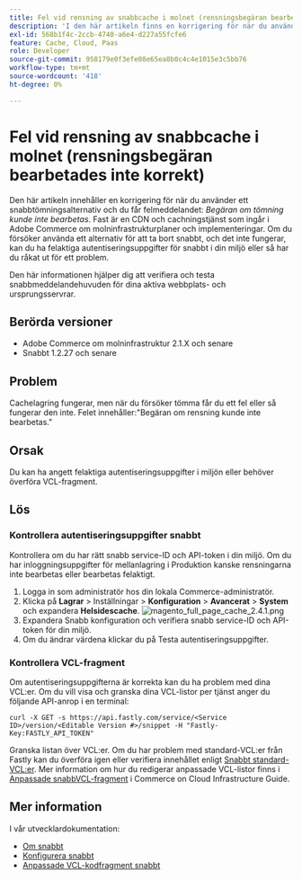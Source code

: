 ```yaml
---
title: Fel vid rensning av snabbcache i molnet (rensningsbegäran bearbetades inte korrekt)
description: 'I den här artikeln finns en korrigering för när du använder ett snabbtömningsalternativ och du får felmeddelandet: *Begäran om tömning har inte bearbetats korrekt*. Fast är en CDN och cachningstjänst som ingår i Adobe Commerce om molninfrastrukturplaner och implementeringar. Om du försöker använda ett alternativ för att ta bort snabbt, och det inte fungerar, kan du ha felaktiga autentiseringsuppgifter för snabbt i din miljö eller så har du råkat ut för ett problem.'
exl-id: 568b1f4c-2ccb-4740-a6e4-d227a55fcfe6
feature: Cache, Cloud, Paas
role: Developer
source-git-commit: 958179e0f3efe08e65ea8b0c4c4e1015e3c5bb76
workflow-type: tm+mt
source-wordcount: '418'
ht-degree: 0%

---
```


# Fel vid rensning av snabbcache i molnet (rensningsbegäran bearbetades inte korrekt)

Den här artikeln innehåller en korrigering för när du använder ett snabbtömningsalternativ och du får felmeddelandet: *Begäran om tömning kunde inte bearbetas*. Fast är en CDN och cachningstjänst som ingår i Adobe Commerce om molninfrastrukturplaner och implementeringar. Om du försöker använda ett alternativ för att ta bort snabbt, och det inte fungerar, kan du ha felaktiga autentiseringsuppgifter för snabbt i din miljö eller så har du råkat ut för ett problem.

Den här informationen hjälper dig att verifiera och testa snabbmeddelandehuvuden för dina aktiva webbplats- och ursprungsservrar.

## Berörda versioner

* Adobe Commerce om molninfrastruktur 2.1.X och senare
* Snabbt 1.2.27 och senare

## Problem

Cachelagring fungerar, men när du försöker tömma får du ett fel eller så fungerar den inte. Felet innehåller:&quot;Begäran om rensning kunde inte bearbetas.&quot;

## Orsak

Du kan ha angett felaktiga autentiseringsuppgifter i miljön eller behöver överföra VCL-fragment.

## Lös

### Kontrollera autentiseringsuppgifter snabbt

Kontrollera om du har rätt snabb service-ID och API-token i din miljö. Om du har inloggningsuppgifter för mellanlagring i Produktion kanske rensningarna inte bearbetas eller bearbetas felaktigt.

1. Logga in som administratör hos din lokala Commerce-administratör.
1. Klicka på **Lagrar** > Inställningar > **Konfiguration** > **Avancerat** > **System** och expandera **Helsidescache**.    ![magento_full_page_cache_2.4.1.png](assets/magento_full_page_cache_2.4.1.png)
1. Expandera Snabb konfiguration och verifiera snabb service-ID och API-token för din miljö.
1. Om du ändrar värdena klickar du på Testa autentiseringsuppgifter.

### Kontrollera VCL-fragment

Om autentiseringsuppgifterna är korrekta kan du ha problem med dina VCL:er. Om du vill visa och granska dina VCL-listor per tjänst anger du följande API-anrop i en terminal:

```
curl -X GET -s https://api.fastly.com/service/<Service ID>/version/<Editable Version #>/snippet -H "Fastly-Key:FASTLY_API_TOKEN"
```

Granska listan över VCL:er. Om du har problem med standard-VCL:er från Fastly kan du överföra igen eller verifiera innehållet enligt [Snabbt standard-VCL:er](https://github.com/fastly/fastly-magento2/tree/master/etc/vcl_snippets). Mer information om hur du redigerar anpassade VCL-listor finns i [Anpassade snabbVCL-fragment](https://experienceleague.adobe.com/docs/commerce-cloud-service/user-guide/cdn/custom-vcl-snippets/fastly-vcl-custom-snippets.html) i Commerce on Cloud Infrastructure Guide.

## Mer information

I vår utvecklardokumentation:

* [Om snabbt](https://experienceleague.adobe.com/docs/commerce-cloud-service/user-guide/cdn/fastly.html)
* [Konfigurera snabbt](https://experienceleague.adobe.com/docs/commerce-cloud-service/user-guide/cdn/setup-fastly/fastly-configuration.html)
* [Anpassade VCL-kodfragment snabbt](https://experienceleague.adobe.com/docs/commerce-cloud-service/user-guide/cdn/custom-vcl-snippets/fastly-vcl-custom-snippets.html)
